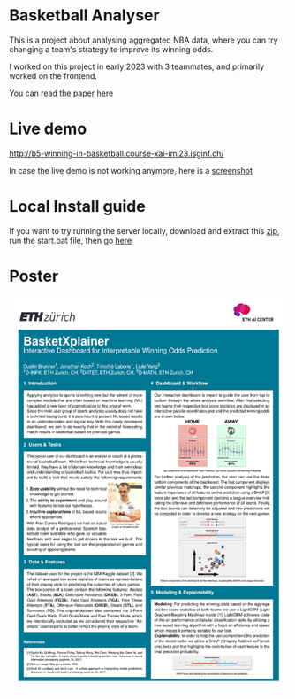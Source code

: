 # Basketball Analyser
This is a project about analysing aggregated NBA data, where you can try changing a team's strategy to improve its winning odds.

I worked on this project in early 2023 with 3 teammates, and primarily worked on the frontend.

You can read the paper [here](https://github.com/timothelaborie/basketball_analyser/blob/main/paper/ACM_Conference_Version.pdf)

# Live demo

http://b5-winning-in-basketball.course-xai-iml23.isginf.ch/

In case the live demo is not working anymore, here is a [screenshot](https://github.com/timothelaborie/basketball_analyser/blob/main/screenshot.png?raw=true)

# Local Install guide
If you want to try running the server locally, download and extract this [zip](https://github.com/timothelaborie/basketball_analyser/archive/refs/heads/main.zip), run the start.bat file, then go [here](https://timothelaborie.github.io/basketball_analyser/)

# Poster

<img src="https://raw.githubusercontent.com/timothelaborie/basketball_analyser/main/paper/Poster.png"/>
